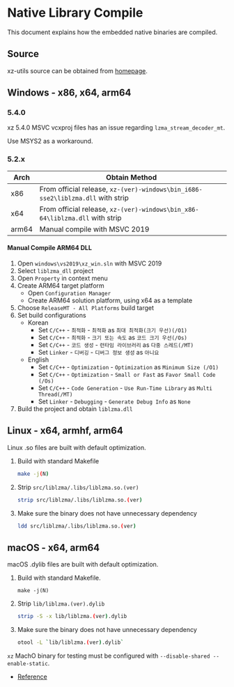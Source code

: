 # Native Library Compile

This document explains how the embedded native binaries are compiled.

## Source

xz-utils source can be obtained from [homepage](https://tukaani.org/xz/).

## Windows - x86, x64, arm64

### 5.4.0

xz 5.4.0 MSVC vcxproj files has an issue regarding `lzma_stream_decoder_mt`.

Use MSYS2 as a workaround.

### 5.2.x

| Arch  | Obtain Method |
|-------|---------------|
| x86   | From official release, `xz-(ver)-windows\bin_i686-sse2\liblzma.dll` with strip |
| x64   | From official release, `xz-(ver)-windows\bin_x86-64\liblzma.dll` with strip |
| arm64 | Manual compile with MSVC 2019 |

#### Manual Compile ARM64 DLL

1. Open `windows\vs2019\xz_win.sln` with MSVC 2019
1. Select `liblzma_dll` project
1. Open `Property` in context menu
1. Create ARM64 target platform
   - Open `Configuration Manager`
   - Create ARM64 solution platform, using x64 as a template
1. Choose `ReleaseMT - All Platforms` build target
1. Set build configurations
   - Korean
      - Set `C/C++` - `최적화` - `최적화` as `최대 최적화(크기 우선)(/O1)`
      - Set `C/C++` - `최적화` - `크기 또는 속도` as `코드 크기 우선(/Os)`
      - Set `C/C++` - `코드 생성` - `런타임 라이브러리` as `다중 스레드(/MT)`
      - Set `Linker` - `디버깅` - `디버그 정보 생성` as `아니요`
   - English
      - Set `C/C++` - `Optimization` - `Optimization` as `Minimum Size (/O1)`
      - Set `C/C++` - `Optimization` - `Small or Fast` as `Favor Small Code (/Os)`
      - Set `C/C++` - `Code Generation` - `Use Run-Time Library` as `Multi Thread(/MT)`
      - Set `Linker` - `Debugging` - `Generate Debug Info` as `None`
1. Build the project and obtain `liblzma.dll`

## Linux - x64, armhf, arm64

Linux .so files are built with default optimization.

1. Build with standard Makefile
   ```sh
   make -j(N)
   ```
1. Strip `src/liblzma/.libs/liblzma.so.(ver)`
   ```sh
   strip src/liblzma/.libs/liblzma.so.(ver)
   ```
1. Make sure the binary does not have unnecessary dependency
   ```sh
   ldd src/liblzma/.libs/liblzma.so.(ver)
   ```
 
## macOS - x64, arm64

macOS .dylib files are built with default optimization.

1. Build with standard Makefile.
   ```ssh
   make -j(N)
   ```
1. Strip `lib/liblzma.(ver).dylib`
   ```sh
   strip -S -x lib/liblzma.(ver).dylib
   ```
1. Make sure the binary does not have unnecessary dependency
   ```sh
   otool -L `lib/liblzma.(ver).dylib`
   ```

`xz` MachO binary for testing must be configured with `--disable-shared --enable-static`.
- [Reference](https://github.com/therootcompany/xz-static)
